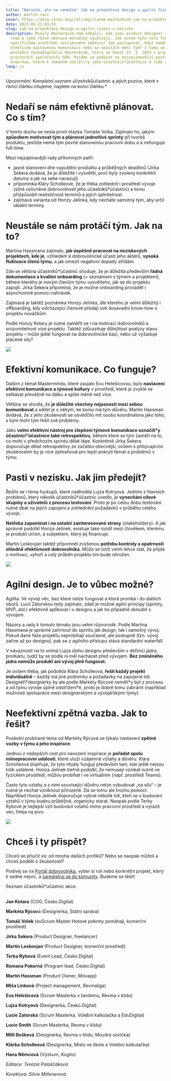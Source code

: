 ```yaml
---
title: "Náročné, ale ne nemožné: Jak na produktový design a agilní řízení v nezisku?"
author: martin.racz
cover: https://data.cesko.digital/img/clanek-mastermind-jak-na-produktovy-design/cover.png
date: 2023-05-22-03-53
slug: jak-na-produktovy-design-a-agilni-rizeni-v-nezisku
description: Minulý Mastermind nám odhalil, kdo jsou product designer a agilní
  lead a jaké různé oborové metodiky využívají. Jak ovšem tyto role fungují ve
  specifickém prostředí neziskového sektoru? Jak postupovat, když nemáte
  efektivně nastavenou komunikaci nebo se neustále mění tým? I tomu se věnoval
  poslední českodigitální Mastermind, který se konal 23. 3. 2023 v pražských
  prostorách společnosti GEN. Pojďme se podívat na nejzajímavější postřehy a
  know-how, které k tématům sdíleli*y jeho účastníci*účastnice a lidé z praxe.
lang: cs
---
```

*Upozornění: Kompletní seznam účastníků*účastnic a jejich pozice, které v rámci článku citujeme, najdete na konci článku.*

# Nedaří se nám efektivně plánovat. Co s tím?

V tomto duchu se nesla první otázka Tomáše Volka. Zajímalo ho, jakým **způsobem motivovat tým a plánovat jednotlivé sprinty** při tvorbě produktu, jestliže nemá tým pevně stanovenou pracovní dobu a a nefunguje full-time.

Mezi nejzajímavější rady přítomných patří:

* jasné stanovení dne vypuštění produktu a průběžných deadlinů (Jirka Sekera dodává, že je důležité i vysvětlit, proč byly zvoleny konkrétní datumy a jak na sebe navazují)
* připomínka Kláry Scholleové, že je třeba zohlednit i prostředí vývoje (silně ovlivněné dobrovolností jeho účastníků*účastnic) a tomu přizpůsobit realističnost termínů a jejich splnitelnost
* zajímavá varianta od Honzy Jelínka, kdy necháte samotný tým, aby určil ideální termíny

# Neustále se nám protáčí tým. Jak na to?

Martina Hassmana zajímalo, **jak úspěšně pracovat na neziskových projektech, kde je**, vzhledem k dobrovolnické účasti jeho aktérů, **vysoká fluktuace členů týmu**, a jak omezit negativní dopady střídání.

Zde se většina účastníků*účastnic shoduje, že je důležitá především **řádná dokumentace a kvalitní onboarding** (= seznámení s týmem a projektem), během kterého je novým členům týmu vysvětleno, jak se do projektu zapojit. Jirka Sekera připomíná, že je možné onboarding provádět i asynchronně pomocí nahrávek.

Zajímavá je taktéž poznámka Honzy Jelínka, dle kterého je velmi důležitý i offboarding, kdy odcházející členové předají své dosavadní know-how o projektu nováčkům.

Podle Honzy Kotary je nutné zaměřit se i na motivaci dobrovolníků a srozumitelnost vize projektu. Taktéž zdůrazňuje důležitost analýzy stavu projektu – může ještě fungovat na dobrovolnické bázi, nebo už vyžaduje placené síly?

![](https://data.cesko.digital/img/clanek-mastermind-jak-na-produktovy-design/1.jpg)

# Efektivní komunikace. Co funguje?

Dalším z témat Mastermindu, které zaujalo Evu Helešicovou, bylo **nastavení efektivní komunikace a týmové kultury** v prostředí, které je zvyklé se setkávat převážně na dálku a spíše méně než více.

Většina se shodla, že **je důležité všechny nejasnosti mezi sebou komunikovat** a sdílet je s někým, ke komu má tým důvěru. Martin Hassman dodává, že z jeho zkušenosti se osvědčilo mít osobu koordinátora jako toho, s kým mohl tým řešit své problémy.

Jako **velmi efektivní nástroj pro zlepšení týmové komunikace označili\*y účastníci\*účastnice také retrospektivu**, během které se tým zaměří na to, co mohl v předchozím sprintu dělat lépe. Konkrétně Jirka Sekera doporučuje dělat retrospektivy ze začátku obecnější, ovšem s přibývajícími zkušenostmi by je více zpřesňoval pro lepší pokrytí témat a problémů v týmu.

# Pasti v nezisku. Jak jim předejít?

Řešilo se i téma fuckupů, které nadhodila Lujza Kotryová. Jedním z hlavních problémů, který několik účastníků*účastnic uvedlo, je **vynechání cílové skupiny a uživatelů z procesu testování**. Proto je po celou dobu testování nutné dbát na jejich zapojení a zohlednění požadavků v průběhu celého vývoje.

**Netřeba zapomínat i na ostatní zainteresované strany** (stakeholdery). A jak správně podotkl Honza Jelínek, existuje také rozdíl mezi člověkem, kterému je produkt určen, a subjektem, který jej financuje.

Martin Leskovjan taktéž připomněl zvýšenou **potřebu kontroly a opatrnosti ohledně efektivnosti dobrovolníka**. Může se totiž velmi lehce stát, že přijde o motivaci, vyhoří a celý průběh projektu tím bude ohrožen.

![](https://data.cesko.digital/img/clanek-mastermind-jak-na-produktovy-design/2.jpg)

# Agilní design. Je to vůbec možné?

Agilita. Ve vývoji věc, bez které nelze fungovat a která proniká i do dalších oborů. Lucii Zátorskou tedy zajímalo, zdali je možné agilní principy (sprinty, MVP, atd.) efektivně aplikovat i v designu a jak ho případně skloubit s vývojem.

Názory a rady k tomuto tématu jsou velmi různorodé. Podle Martina Hassmana je správné zahrnout do sprintu jak design, tak i samotný vývoj. Pokud dané fáze projektu neprobíhají současně, ale postupně (tzn. vývoj začne až po designu), pak se z agilního přístupu stává standardní waterfall.

V návaznosti na to vnímá Lujza úlohu designu především v definici jádra produktu, tudíž by se podle ní měl nacházet před vývojem. **Bez zmíněného jádra nemůže produkt ani vývoj plně fungovat.**

Je ovšem třeba, jak podotkla Klára Scholleová, **řešit každý projekt individuálně** – každý má jiné podmínky a požadavky na zapojené lidi. Designéři\*designérky by ale podle Markéty Rýcové neměli\*y být z procesu a od týmu vývoje úplně odstřižení*é, proto je dobré tomu zabránit (například možností spolupráce mezi designerskými a vývojářskými týmy).

# Neefektivní zpětná vazba. Jak to řešit?

Poslední probírané téma od Markéty Rýcové se týkalo nastavení **zpětné vazby v týmu a jeho inspirace**.

Jednou z nejlepších cest pro navození inspirace je **pořádat spolu mimopracovní události**, které utuží vzájemné vztahy a důvěru. Klára Scholleová doplňuje, že tyto rituály fungují především tam, kde ještě nejsou tolik ustálené. Honza Jelínek trefně podotkl, že nemusejí vznikat nutně ve fyzickém prostředí, můžou probíhat i ve virtuálním (např. prostředí Teams).

Často tyto vztahy a s nimi související důvěru nelze vybudovat „na sílu“ – je nutné je nechat vzniknout přirozeně. Dá se tomu ale trochu pomoct. Například Honza Jelínek doporučuje vybrat několik lidí, kteří se o budování vztahů v týmu budou průběžně, organicky starat. Naopak podle Terky Rybové je nejlepší vzít budování vztahů mimo pracovní prostředí a vyrazit ven, třeba na pivo.

![](https://data.cesko.digital/img/clanek-mastermind-jak-na-produktovy-design/3.jpg)

# Chceš i ty přispět?

Chceš se přiučit víc od mnoha dalších profíků? Nebo se naopak můžeš a chceš podělit o zkušenosti?

Podívej se na [Portál dobrovolníka](https://cesko.digital/portal-dobrovolnika), vyber si roli nebo konkrétní projekt, který ti sedne nejvíc, a [zaregistruj se do komunity](https://join.cesko.digital). Budeme se těšit!

Seznam účastníků*účastnic akce:

**\
Jan Kotara** (COO, Česko.Digital)

**Markéta Rýcov**á (Designerka, Státní správa)

**Tomáš Volek** (exScrum Master Hotové pokrmy pomáhají, komerční prostředí)

**Jirka Sekera** (Product Designer, freelancer)

**Martin Leskovjan** (Product Designer, komerční prostředí)

**Terka Rybová** (Event Lead, Česko.Digital)

**Romana Pokorná** (Program lead, Česko.Digital)

**Martin Hassman** (Product Owner, Movapp)   

**Míša Linková** (Project management, Revmaliga)

**Eva Helešicová** (Scrum Masterka v tandemu, Revma v klidu)

**Lujza Kotryová** (Designerka, Česko.Digital)

**Lucie Zatorská** (Scrum Masterka, Volební kalkulačka a EduDigital) 

**Lucie Smith** (Scrum Masterka, Revma v klidu) 

**Milli Bošková** (Designerka, Revma v klidu, Moudrá sovička)

**Klárka Scholleová** (Designerka, Místo ve škole a Volební kalkulačka)

**Hana Němcová** (Výzkum, Kogito)

*Editace: Terézia Palaščáková*

*Korektura: Silvie Mitlenerová*